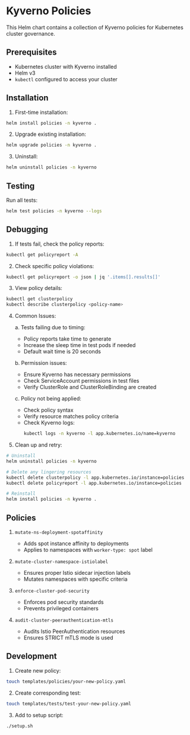 # Kyverno Policies

This Helm chart contains a collection of Kyverno policies for Kubernetes cluster governance.

## Prerequisites

- Kubernetes cluster with Kyverno installed
- Helm v3
- `kubectl` configured to access your cluster

## Installation

1. First-time installation:
```bash
helm install policies -n kyverno .
```

2. Upgrade existing installation:
```bash
helm upgrade policies -n kyverno .
```

3. Uninstall:
```bash
helm uninstall policies -n kyverno
```

## Testing

Run all tests:
```bash
helm test policies -n kyverno --logs
```

## Debugging

1. If tests fail, check the policy reports:
```bash
kubectl get policyreport -A
```

2. Check specific policy violations:
```bash
kubectl get policyreport -o json | jq '.items[].results[]'
```

3. View policy details:
```bash
kubectl get clusterpolicy
kubectl describe clusterpolicy <policy-name>
```

4. Common Issues:

   a. Tests failing due to timing:
   - Policy reports take time to generate
   - Increase the sleep time in test pods if needed
   - Default wait time is 20 seconds

   b. Permission issues:
   - Ensure Kyverno has necessary permissions
   - Check ServiceAccount permissions in test files
   - Verify ClusterRole and ClusterRoleBinding are created

   c. Policy not being applied:
   - Check policy syntax
   - Verify resource matches policy criteria
   - Check Kyverno logs:
     ```bash
     kubectl logs -n kyverno -l app.kubernetes.io/name=kyverno
     ```

5. Clean up and retry:
```bash
# Uninstall
helm uninstall policies -n kyverno

# Delete any lingering resources
kubectl delete clusterpolicy -l app.kubernetes.io/instance=policies
kubectl delete policyreport -l app.kubernetes.io/instance=policies

# Reinstall
helm install policies -n kyverno .
```

## Policies

1. `mutate-ns-deployment-spotaffinity`
   - Adds spot instance affinity to deployments
   - Applies to namespaces with `worker-type: spot` label

2. `mutate-cluster-namespace-istiolabel`
   - Ensures proper Istio sidecar injection labels
   - Mutates namespaces with specific criteria

3. `enforce-cluster-pod-security`
   - Enforces pod security standards
   - Prevents privileged containers

4. `audit-cluster-peerauthentication-mtls`
   - Audits Istio PeerAuthentication resources
   - Ensures STRICT mTLS mode is used

## Development

1. Create new policy:
```bash
touch templates/policies/your-new-policy.yaml
```

2. Create corresponding test:
```bash
touch templates/tests/test-your-new-policy.yaml
```

3. Add to setup script:
```bash
./setup.sh
``` 